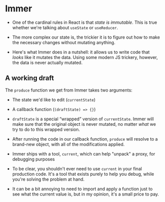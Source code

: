 # Immer

- One of the cardinal rules in React is that  _state is immutable_. This is true whether we're talking about  `useState`  or  `useReducer`.

- The more complex our state is, the trickier it is to figure out how to make the necessary changes without mutating anything.

- Here's what Immer does in a nutshell: it allows us to write code that _looks_ like it mutates the data. Using some modern JS trickery, however, the data is never actually mutated.
## A working draft

The  `produce`  function we get from Immer takes two arguments:

-   The state we'd like to edit (`currentState`)
    
-   A callback function (`(draftState) => {}`)
    

- `draftState`  is a special “wrapped” version of  `currentState`. Immer will make sure that the original object is never mutated, no matter _what_ we try to do to this wrapped version.

- After running the code in our callback function, `produce` will resolve to a brand-new object, with all of the modifications applied.

- Immer ships with a tool, `current`, which can help "unpack" a proxy, for debugging purposes

- To be clear, you shouldn't ever need to use  `current`  in your final production code. It's a tool that exists purely to help you debug, while you're solving the problem at hand.

- It can be a bit annoying to need to import and apply a function just to see what the current value is, but in my opinion, it's a small price to pay.